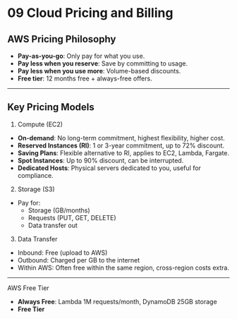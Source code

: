 # 09 Cloud Pricing and Billing

## AWS Pricing Philosophy
- **Pay-as-you-go**: Only pay for what you use.
- **Pay less when you reserve**: Save by committing to usage.
- **Pay less when you use more**: Volume-based discounts.
- **Free tier**: 12 months free + always-free offers.

---

## Key Pricing Models
1. Compute (EC2)
- **On-demand**: No long-term commitment, highest flexibility, higher cost.
- **Reserved Instances (RI)**: 1 or 3-year commitment, up to 72% discount.
- **Saving Plans**: Flexible alternative to RI, applies to EC2, Lambda, Fargate.
- **Spot Instances**: Up to 90% discount, can be interrupted.
- **Dedicated Hosts**: Physical servers dedicated to you, useful for compliance.

2. Storage (S3)
- Pay for:
  - Storage (GB/months)
  - Requests (PUT, GET, DELETE)
  - Data transfer out

3. Data Transfer
- Inbound: Free (upload to AWS)
- Outbound: Charged per GB to the internet
- Within AWS: Often free within the same region, cross-region costs extra.

---

AWS Free Tier
- **Always Free**: Lambda 1M requests/month, DynamoDB 25GB storage
- **Free Tier**
